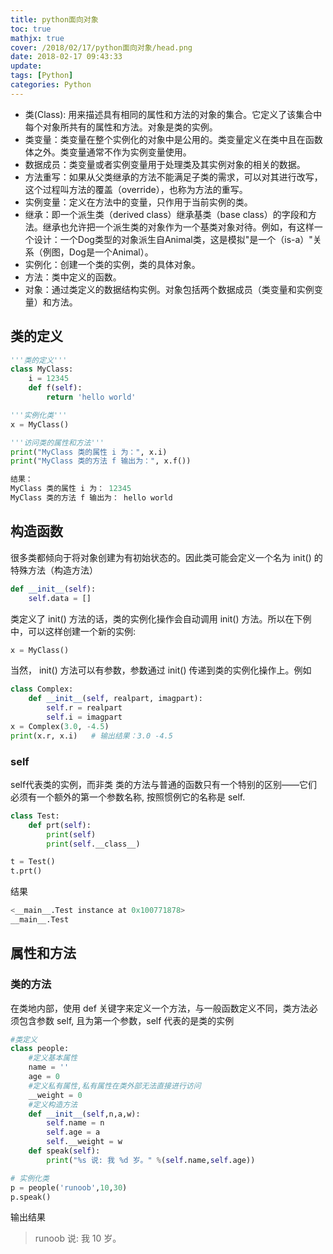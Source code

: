 ```yaml
---
title: python面向对象
toc: true
mathjx: true
cover: /2018/02/17/python面向对象/head.png
date: 2018-02-17 09:43:33
update:
tags: [Python]
categories: Python
---
```

* 类(Class): 用来描述具有相同的属性和方法的对象的集合。它定义了该集合中每个对象所共有的属性和方法。对象是类的实例。
* 类变量：类变量在整个实例化的对象中是公用的。类变量定义在类中且在函数体之外。类变量通常不作为实例变量使用。
* 数据成员：类变量或者实例变量用于处理类及其实例对象的相关的数据。
* 方法重写：如果从父类继承的方法不能满足子类的需求，可以对其进行改写，这个过程叫方法的覆盖（override），也称为方法的重写。
* 实例变量：定义在方法中的变量，只作用于当前实例的类。
* 继承：即一个派生类（derived class）继承基类（base class）的字段和方法。继承也允许把一个派生类的对象作为一个基类对象对待。例如，有这样一个设计：一个Dog类型的对象派生自Animal类，这是模拟"是一个（is-a）"关系（例图，Dog是一个Animal）。
* 实例化：创建一个类的实例，类的具体对象。
* 方法：类中定义的函数。
* 对象：通过类定义的数据结构实例。对象包括两个数据成员（类变量和实例变量）和方法。

## 类的定义
~~~Python
'''类的定义'''
class MyClass:
    i = 12345
    def f(self):
        return 'hello world'

'''实例化类'''
x = MyClass()

'''访问类的属性和方法'''
print("MyClass 类的属性 i 为：", x.i)
print("MyClass 类的方法 f 输出为：", x.f())

结果：
MyClass 类的属性 i 为： 12345
MyClass 类的方法 f 输出为： hello world
~~~

## 构造函数
很多类都倾向于将对象创建为有初始状态的。因此类可能会定义一个名为 init() 的特殊方法（构造方法）
~~~Python
def __init__(self):
    self.data = []
~~~

类定义了 init() 方法的话，类的实例化操作会自动调用 init() 方法。所以在下例中，可以这样创建一个新的实例:

~~~Python
x = MyClass()
~~~

当然， init() 方法可以有参数，参数通过 init() 传递到类的实例化操作上。例如
~~~Python
class Complex:
    def __init__(self, realpart, imagpart):
        self.r = realpart
        self.i = imagpart
x = Complex(3.0, -4.5)
print(x.r, x.i)   # 输出结果：3.0 -4.5
~~~

### self
self代表类的实例，而非类
类的方法与普通的函数只有一个特别的区别——它们必须有一个额外的第一个参数名称, 按照惯例它的名称是 self.
~~~Python
class Test:
    def prt(self):
        print(self)
        print(self.__class__)

t = Test()
t.prt()
~~~
结果
~~~Python
<__main__.Test instance at 0x100771878>
__main__.Test
~~~

## 属性和方法
### 类的方法
在类地内部，使用 def 关键字来定义一个方法，与一般函数定义不同，类方法必须包含参数 self, 且为第一个参数，self 代表的是类的实例

~~~Python
#类定义
class people:
    #定义基本属性
    name = ''
    age = 0
    #定义私有属性,私有属性在类外部无法直接进行访问
    __weight = 0
    #定义构造方法
    def __init__(self,n,a,w):
        self.name = n
        self.age = a
        self.__weight = w
    def speak(self):
        print("%s 说: 我 %d 岁。" %(self.name,self.age))

# 实例化类
p = people('runoob',10,30)
p.speak()
~~~
输出结果
>runoob 说: 我 10 岁。
